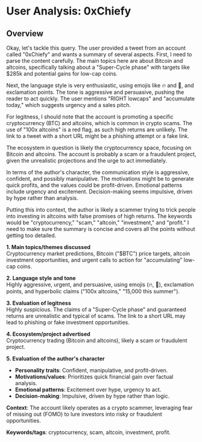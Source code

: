 # User Analysis: 0xChiefy

## Overview

<think>
Okay, let's tackle this query. The user provided a tweet from an account called "0xChiefy" and wants a summary of several aspects. First, I need to parse the content carefully. The main topics here are about Bitcoin and altcoins, specifically talking about a "Super-Cycle phase" with targets like $285k and potential gains for low-cap coins.

Next, the language style is very enthusiastic, using emojis like 🔥 and 🧵, and exclamation points. The tone is aggressive and persuasive, pushing the reader to act quickly. The user mentions "RIGHT lowcaps" and "accumulate today," which suggests urgency and a sales pitch.

For legitness, I should note that the account is promoting a specific cryptocurrency (BTC) and altcoins, which is common in crypto scams. The use of "100x altcoins" is a red flag, as such high returns are unlikely. The link to a tweet with a short URL might be a phishing attempt or a fake link.

The ecosystem in question is likely the cryptocurrency space, focusing on Bitcoin and altcoins. The account is probably a scam or a fraudulent project, given the unrealistic projections and the urge to act immediately.

In terms of the author's character, the communication style is aggressive, confident, and possibly manipulative. The motivations might be to generate quick profits, and the values could be profit-driven. Emotional patterns include urgency and excitement. Decision-making seems impulsive, driven by hype rather than analysis.

Putting this into context, the author is likely a scammer trying to trick people into investing in altcoins with false promises of high returns. The keywords would be "cryptocurrency," "scam," "altcoin," "investment," and "profit." I need to make sure the summary is concise and covers all the points without getting too detailed.
</think>

**1. Main topics/themes discussed**  
Cryptocurrency market predictions, Bitcoin ("$BTC") price targets, altcoin investment opportunities, and urgent calls to action for "accumulating" low-cap coins.  

**2. Language style and tone**  
Highly aggressive, urgent, and persuasive, using emojis (🔥, 🧵), exclamation points, and hyperbolic claims ("100x altcoins," "15,000 this summer").  

**3. Evaluation of legitness**  
Highly suspicious. The claims of a "Super-Cycle phase" and guaranteed returns are unrealistic and typical of scams. The link to a short URL may lead to phishing or fake investment opportunities.  

**4. Ecosystem/project advertised**  
Cryptocurrency trading (Bitcoin and altcoins), likely a scam or fraudulent project.  

**5. Evaluation of the author's character**  
- **Personality traits**: Confident, manipulative, and profit-driven.  
- **Motivations/values**: Prioritizes quick financial gain over factual analysis.  
- **Emotional patterns**: Excitement over hype, urgency to act.  
- **Decision-making**: Impulsive, driven by hype rather than logic.  

**Context**: The account likely operates as a crypto scammer, leveraging fear of missing out (FOMO) to lure investors into risky or fraudulent opportunities.  

**Keywords/tags**: cryptocurrency, scam, altcoin, investment, profit.